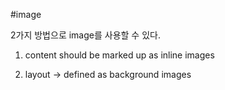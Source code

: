 #image 

2가지 방법으로 image를 사용할 수 있다.

1. content should be marked up as inline images

2. layout -> defined as background images
